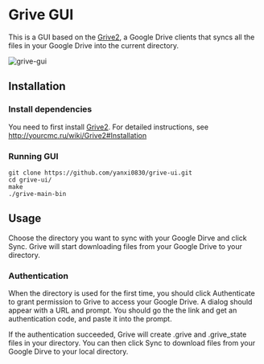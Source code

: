 # Grive GUI

This is a GUI based on the [Grive2](https://github.com/vitalif/grive2), a Google Drive clients that syncs all the files in your Google Drive into the current directory. 

![grive-gui](https://user-images.githubusercontent.com/19946372/40927821-b1db5a56-67ed-11e8-9ec0-efc2a459025b.png)

## Installation

### Install dependencies
You need to first install [Grive2](https://github.com/vitalif/grive2). For detailed instructions, see http://yourcmc.ru/wiki/Grive2#Installation

### Running GUI
```
git clone https://github.com/yanxi0830/grive-ui.git
cd grive-ui/
make
./grive-main-bin
```

## Usage
Choose the directory you want to sync with your Google Dirve and click Sync. Grive will start downloading files from your Google Drive to your directory. 

### Authentication
When the directory is used for the first time, you should click Authenticate to grant permission to Grive to access your Google Drive. A dialog should appear with a URL and prompt. You should go the the link and get an authentication code, and paste it into the prompt. 

If the authentication succeeded, Grive will create .grive and .grive_state files in your directory. You can then click Sync to download files from your Google Dirve to your local directory. 
